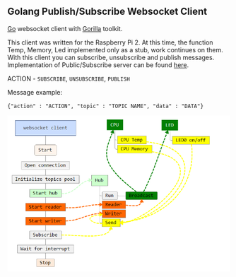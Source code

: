 ##	Golang Publish/Subscribe Websocket Client

[Go](https://golang.org/) websocket client with [Gorilla](http://www.gorillatoolkit.org/) toolkit.

This client was written for the Raspberry Pi 2. At this time, the function Temp, Memory, Led implemented only as a stub, work continues on them.
With this client you can subscribe, unsubscribe and publish messages.
Implementation of Public/Subscribe server can be found [here](https://github.com/gkiryaziev/go_gorilla_pubsub_websocket_ch).

ACTION - `SUBSCRIBE`, `UNSUBSCRIBE`, `PUBLISH`

Message example:
```
{"action" : "ACTION", "topic" : "TOPIC NAME", "data" : "DATA"}
```

![Mind](/mind.png?raw=true "Mind")